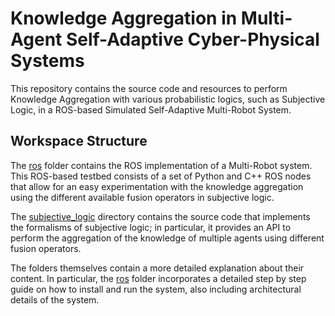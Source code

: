 # Knowledge Aggregation in Multi-Agent Self-Adaptive Cyber-Physical Systems

This repository contains the source code and resources to perform Knowledge Aggregation with various probabilistic logics, such as Subjective Logic, in a ROS-based Simulated Self-Adaptive Multi-Robot System.

## Workspace Structure

The [ros](../ros) folder contains the ROS implementation of a Multi-Robot system. This ROS-based testbed consists of a set of Python and C++ ROS nodes that allow for an easy experimentation with the knowledge aggregation using the different available fusion operators in subjective logic.

The [subjective_logic](../subjective_logic) directory contains the source code that implements the formalisms of subjective logic; in particular, it provides an API to perform the aggregation of the knowledge of multiple agents using different fusion operators. 

The folders themselves contain a more detailed explanation about their content. In particular, the [ros](../ros) folder incorporates a detailed step by step guide on how to install and run the system, also including architectural details of the system.
